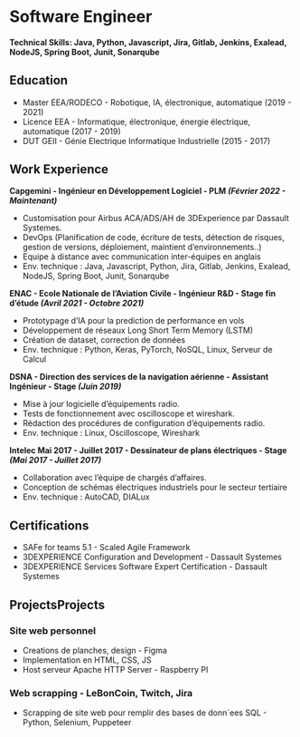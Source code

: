 # Software Engineer

#### Technical Skills: Java, Python, Javascript, Jira, Gitlab, Jenkins, Exalead, NodeJS, Spring Boot, Junit, Sonarqube


## Education
- Master EEA/RODECO - Robotique, IA, électronique, automatique (2019 - 2021)
- Licence EEA - Informatique, électronique, énergie électrique, automatique (2017 - 2019)
- DUT GEII - Génie Electrique Informatique Industrielle (2015 - 2017)

## Work Experience
**Capgemini - Ingénieur en Développement Logiciel - PLM *(Février 2022 - Maintenant)***
- Customisation pour Airbus ACA/ADS/AH de 3DExperience par Dassault Systemes.
- DevOps (Planification de code, écriture de tests, détection de risques, gestion de versions, déploiement,
maintient d’environnements..)
- Equipe à distance avec communication inter-équipes en anglais
- Env. technique : Java, Javascript, Python, Jira, Gitlab, Jenkins, Exalead, NodeJS, Spring
Boot, Junit, Sonarqube


**ENAC - Ecole Nationale de l’Aviation Civile - Ingénieur R&D - Stage fin d’étude *(Avril 2021 - Octobre 2021)***
- Prototypage d’IA pour la prediction de performance en vols
- Développement de réseaux Long Short Term Memory (LSTM)
- Création de dataset, correction de données
- Env. technique : Python, Keras, PyTorch, NoSQL, Linux, Serveur de Calcul

**DSNA - Direction des services de la navigation aérienne - Assistant Ingénieur - Stage *(Juin 2019)***
- Mise à jour logicielle d’équipements radio.
- Tests de fonctionnement avec oscilloscope et wireshark.
- Rédaction des procédures de configuration d’équipements radio.
- Env. technique : Linux, Oscilloscope, Wireshark

**Intelec Mai 2017 - Juillet 2017 - Dessinateur de plans électriques - Stage *(Mai 2017 - Juillet 2017)***
- Collaboration avec l’équipe de chargés d’affaires.
- Conception de schémas électriques industriels pour le secteur tertiaire
- Env. technique : AutoCAD, DIALux

## Certifications
- SAFe for teams 5.1 - Scaled Agile Framework
- 3DEXPERIENCE Configuration and Development - Dassault Systemes
- 3DEXPERIENCE Services Software Expert Certification - Dassault Systemes

## ProjectsProjects
### Site web personnel
- Creations de planches, design - Figma
- Implementation en HTML, CSS, JS
- Host serveur Apache HTTP Server - Raspberry PI
### Web scrapping - LeBonCoin, Twitch, Jira
- Scrapping de site web pour remplir des bases de donn´ees SQL - Python, Selenium, Puppeteer
